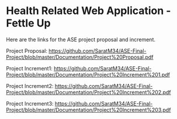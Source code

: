 # Health Related Web Application - Fettle Up

Here are the links for the ASE project proposal and increment.
 
 Project Proposal: https://github.com/SaratM34/ASE-Final-Project/blob/master/Documentation/Project%20Proposal.pdf
 
 Project Increment1: https://github.com/SaratM34/ASE-Final-Project/blob/master/Documentation/Project%20Increment%201.pdf
 
 Project Increment2: https://github.com/SaratM34/ASE-Final-Project/blob/master/Documentation/Project%20Increment%202.pdf
 
 Project Increment3: https://github.com/SaratM34/ASE-Final-Project/blob/master/Documentation/Project%20Increment%203.pdf


